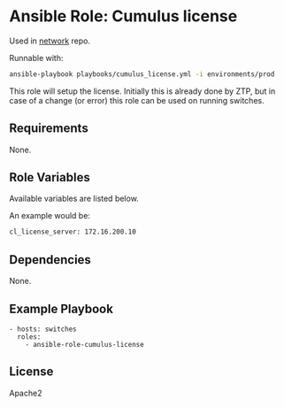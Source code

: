 # Ansible Role: Cumulus license

Used in [network](https://github.com/naturalis/network/) repo.

Runnable with:
```bash
ansible-playbook playbooks/cumulus_license.yml -i environments/prod
```

This role will setup the license. Initially this is already done by ZTP, but in case of a change (or error) this role can be used on running switches.

## Requirements

None.

## Role Variables

Available variables are listed below.

An example would be:

```bash
cl_license_server: 172.16.200.10
```

## Dependencies

None.

## Example Playbook


    - hosts: switches
      roles:
        - ansible-role-cumulus-license

## License

Apache2
